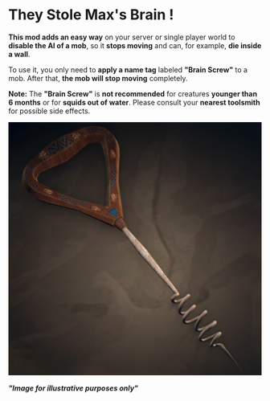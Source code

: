 # They Stole Max's Brain !

**This mod adds an easy way** on your server or single player world to **disable the AI of a mob**, so it **stops moving** and can, for example, **die inside a wall**.

To use it, you only need to **apply a name tag** labeled **"Brain Screw"** to a mob. After that, **the mob will stop moving** completely.

**Note:** The **"Brain Screw"** is **not recommended** for creatures **younger than 6 months** or for **squids out of water**. Please consult your **nearest toolsmith** for possible side effects.


<img alt="Brain Screw" src="./logo.png">

***"Image for illustrative purposes only"***
